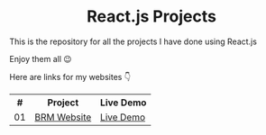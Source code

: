 <h1 align='center'> React.js Projects </h1>
<p> This is the repository for all the projects I have done using React.js </p>
<p>Enjoy them all &#128521;</p>
<p> Here are links for my websites 👇</p>
<table>
  <tr>
    <th>#</th>
    <th>Project</th>
    <th>Live Demo</th>
  </tr>
  <tr>
    <td>01</td>
    <td><a href="https://github.com/N-Jasurbek/brm-website">BRM Website</a></td>
    <td><a href="https://n-jasurbek.github.io/brm-website/">Live Demo</a></td>
  </tr>
</table>
